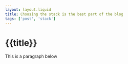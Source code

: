 ```yaml
---
layout: layout.liquid
title: Choosing the stack is the best part of the blog
tags: ['post', 'stack']
---
```


# {{title}}

This is a paragraph below
